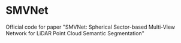 # SMVNet
Official code for paper "SMVNet: Spherical Sector-based Multi-View Network for LiDAR Point Cloud Semantic Segmentation"
